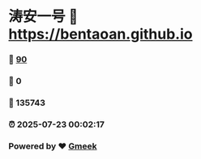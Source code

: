 # 涛安一号 :link: https://bentaoan.github.io 
### :page_facing_up: [90](https://bentaoan.github.io/tag.html) 
### :speech_balloon: 0 
### :hibiscus: 135743 
### :alarm_clock: 2025-07-23 00:02:17 
### Powered by :heart: [Gmeek](https://github.com/Meekdai/Gmeek)
